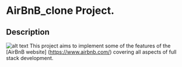 # AirBnB_clone Project.
## Description

![alt text](https://www.google.com/url?sa=i&url=https%3A%2F%2Fslator.com%2Fairbnb-translation-engine-applies-machine-translation-to-ugc%2F&psig=AOvVaw3A_oF7DtAbnrm3iiBeNpn7&ust=1730475185330000&source=images&cd=vfe&opi=89978449&ved=0CBQQjRxqFwoTCPC64Mv4uIkDFQAAAAAdAAnAAABAE)
This project aims to implement some of the features of the [AirBnB website] (https://www.airbnb.com/) covering all aspects of full stack development. 
